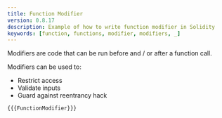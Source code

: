 ```yaml
---
title: Function Modifier
version: 0.8.17
description: Example of how to write function modifier in Solidity
keywords: [function, functions, modifier, modifiers, _]
---
```


Modifiers are code that can be run before and / or after a function call.

Modifiers can be used to:

- Restrict access
- Validate inputs
- Guard against reentrancy hack

```solidity
{{{FunctionModifier}}}
```
